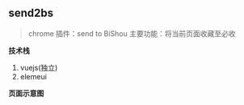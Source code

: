 ## send2bs

> chrome 插件：send to BiShou 
> 主要功能：将当前页面收藏至必收

**技术栈**

1. vuejs(独立)
2. elemeui

**页面示意图**

